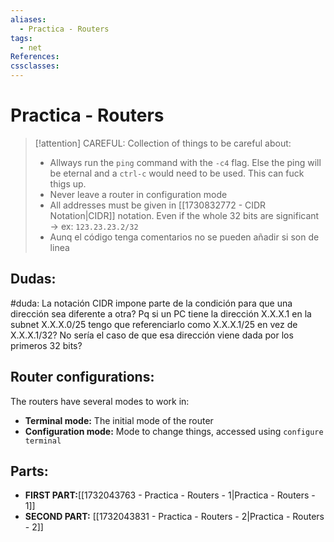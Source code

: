 ```yaml
---
aliases:
  - Practica - Routers
tags:
  - net
References: 
cssclasses:
---
```

# Practica - Routers


> [!attention] CAREFUL: 
> Collection of things to be careful about:
> + Allways run the `ping` command with the `-c4` flag. Else the ping will be eternal and a `ctrl-c` would need to be used. This can fuck thigs up. 
> + Never leave a router in configuration mode
> + All addresses must be given in [[1730832772 - CIDR Notation|CIDR]] notation. Even if the whole 32 bits are significant → ex: `123.23.23.2/32` 
> + Aunq el código tenga comentarios no se pueden añadir si son de linea

## Dudas: 
#duda: La notación CIDR impone parte de la condición para que una dirección sea diferente a otra? Pq si un PC tiene la dirección X.X.X.1 en la subnet X.X.X.0/25 tengo que referenciarlo como X.X.X.1/25 en vez de X.X.X.1/32? No sería el caso de que esa dirección viene dada por los primeros 32 bits?


## Router configurations: 
The routers have several modes to work in: 
+ **Terminal mode:** The initial mode of the router 
+ **Configuration mode:** Mode to change things, accessed using `configure terminal` 
## Parts: 
+ **FIRST PART:**[[1732043763 - Practica - Routers - 1|Practica - Routers - 1]] 
+ **SECOND PART:** [[1732043831 - Practica - Routers - 2|Practica - Routers - 2]]
